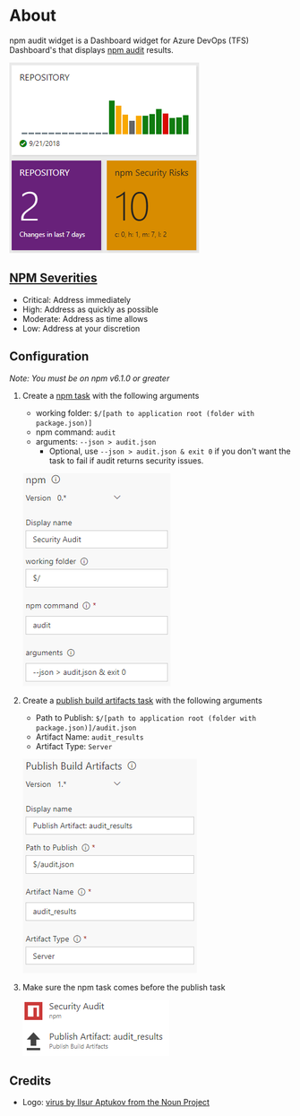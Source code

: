 # About

npm audit widget is a Dashboard widget for Azure DevOps (TFS) Dashboard's that displays [npm audit](https://docs.npmjs.com/getting-started/running-a-security-audit) results.

![widget example](img/example.png)

## [NPM Severities](https://docs.npmjs.com/getting-started/about-audit-reports#severity)

- Critical:	Address immediately
- High:	Address as quickly as possible
- Moderate:	Address as time allows
- Low:	Address at your discretion

## Configuration

*Note: You must be on npm v6.1.0 or greater*

1. Create a [npm task](https://docs.microsoft.com/en-us/azure/devops/pipelines/tasks/package/npm?view=vsts) with the following arguments
    - working folder: `$/[path to application root (folder with package.json)]`
    - npm command: `audit`
    - arguments: `--json > audit.json`
      - Optional, use `--json > audit.json & exit 0` if you don't want the task to fail if audit returns security issues.

    ![audit task](img/auditTask.png)

1. Create a [publish build artifacts task](https://docs.microsoft.com/en-us/azure/devops/pipelines/tasks/utility/publish-build-artifacts?view=vsts) with the following arguments
    - Path to Publish: `$/[path to application root (folder with package.json)]/audit.json`
    - Artifact Name: `audit_results`
    - Artifact Type: `Server`

    ![publish task](img/publishTask.png)

1. Make sure the npm task comes before the publish task

    ![task groups](img/tasks.png)

## Credits

- Logo: [virus by Ilsur Aptukov from the Noun Project](https://thenounproject.com/term/virus/209072/)
